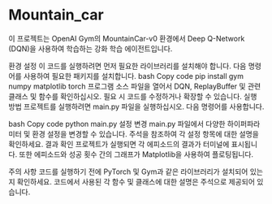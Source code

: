 # Mountain_car
이 프로젝트는 OpenAI Gym의 MountainCar-v0 환경에서 Deep Q-Network (DQN)을 사용하여 학습하는 강화 학습 에이전트입니다.

환경 설정
이 코드를 실행하려면 먼저 필요한 라이브러리를 설치해야 합니다. 다음 명령어를 사용하여 필요한 패키지를 설치합니다.
bash
Copy code
pip install gym numpy matplotlib torch
프로그램 소스 파일을 열어서 DQN, ReplayBuffer 및 관련 클래스 및 함수를 확인하십시오. 필요 시 코드를 수정하거나 확장할 수 있습니다.
실행 방법
프로젝트를 실행하려면 main.py 파일을 실행하십시오. 다음 명령어를 사용합니다.

bash
Copy code
python main.py
설정 변경
main.py 파일에서 다양한 하이퍼파라미터 및 환경 설정을 변경할 수 있습니다. 주석을 참조하여 각 설정 항목에 대한 설명을 확인하세요.
결과 확인
프로젝트가 실행되면 각 에피소드의 결과가 터미널에 표시됩니다. 또한 에피소드와 성공 횟수 간의 그래프가 Matplotlib을 사용하여 플로팅됩니다.

주의 사항
코드를 실행하기 전에 PyTorch 및 Gym과 같은 라이브러리가 설치되어 있는지 확인하세요.
코드에서 사용된 각 함수 및 클래스에 대한 설명은 주석으로 제공되어 있습니다.
